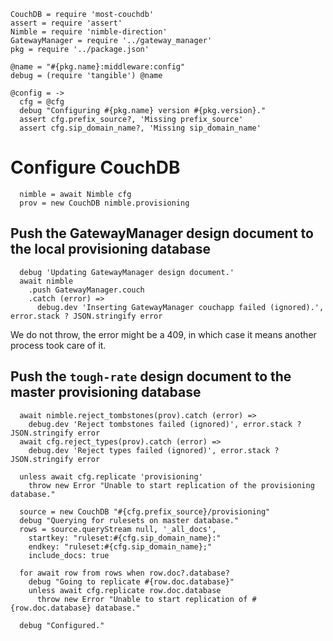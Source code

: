     CouchDB = require 'most-couchdb'
    assert = require 'assert'
    Nimble = require 'nimble-direction'
    GatewayManager = require '../gateway_manager'
    pkg = require '../package.json'

    @name = "#{pkg.name}:middleware:config"
    debug = (require 'tangible') @name

    @config = ->
      cfg = @cfg
      debug "Configuring #{pkg.name} version #{pkg.version}."
      assert cfg.prefix_source?, 'Missing prefix_source'
      assert cfg.sip_domain_name?, 'Missing sip_domain_name'

Configure CouchDB
=================

      nimble = await Nimble cfg
      prov = new CouchDB nimble.provisioning

Push the GatewayManager design document to the local provisioning database
--------------------------------------------------------------------------

      debug 'Updating GatewayManager design document.'
      await nimble
        .push GatewayManager.couch
        .catch (error) =>
          debug.dev 'Inserting GatewayManager couchapp failed (ignored).', error.stack ? JSON.stringify error

We do not throw, the error might be a 409, in which case it means another process took care of it.

Push the `tough-rate` design document to the master provisioning database
-------------------------------------------------------------------------

      await nimble.reject_tombstones(prov).catch (error) =>
        debug.dev 'Reject tombstones failed (ignored)', error.stack ? JSON.stringify error
      await cfg.reject_types(prov).catch (error) =>
        debug.dev 'Reject types failed (ignored)', error.stack ? JSON.stringify error

      unless await cfg.replicate 'provisioning'
        throw new Error "Unable to start replication of the provisioning database."

      source = new CouchDB "#{cfg.prefix_source}/provisioning"
      debug "Querying for rulesets on master database."
      rows = source.queryStream null, '_all_docs',
        startkey: "ruleset:#{cfg.sip_domain_name}:"
        endkey: "ruleset:#{cfg.sip_domain_name};"
        include_docs: true

      for await row from rows when row.doc?.database?
        debug "Going to replicate #{row.doc.database}"
        unless await cfg.replicate row.doc.database
          throw new Error "Unable to start replication of #{row.doc.database} database."

      debug "Configured."
